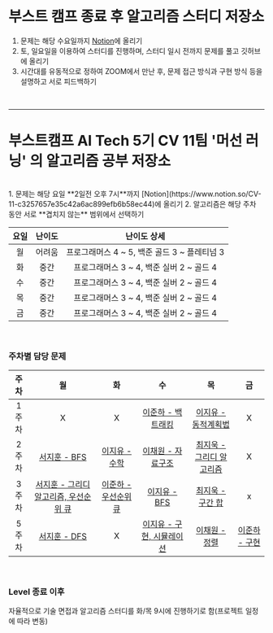 # 부스트 캠프 종료 후 알고리즘 스터디 저장소

1. 문제는 해당 수요일까지 [Notion](https://www.notion.so/CV-11-c3257657e35c42a6ac899efb6b58ec44)에 올리기
2. 토, 일요일을 이용하여 스터디를 진행하며, 스터디 일시 전까지 문제를 풀고 깃허브에 올리기
3. 시간대를 유동적으로 정하여 ZOOM에서 만난 후, 문제 접근 방식과 구현 방식 등을 설명하고 서로 피드백하기
<br/>

---

# 부스트캠프 AI Tech 5기 CV 11팀 '머선 러닝' 의 알고리즘 공부 저장소
<br/>
1. 문제는 해당 요일 **2일전 오후 7시**까지 [Notion](https://www.notion.so/CV-11-c3257657e35c42a6ac899efb6b58ec44)에 올리기
2. 알고리즘은 해당 주차 동안 서로 **겹치지 않는** 범위에서 선택하기

|요일|난이도|난이도 상세|
|:---:|:---:|:---:|
|월|어려움|프로그래머스 4 ~ 5, 백준 골드 3 ~ 플레티넘 3|
|화|중간|프로그래머스 3 ~ 4, 백준 실버 2 ~ 골드 4|
|수|중간|프로그래머스 3 ~ 4, 백준 실버 2 ~ 골드 4|
|목|중간|프로그래머스 3 ~ 4, 백준 실버 2 ~ 골드 4|
|금|중간|프로그래머스 3 ~ 4, 백준 실버 2 ~ 골드 4|

<br/>

### 주차별 담당 문제

|주차|월|화|수|목|금|
|:---:|:---:|:---:|:---:|:---:|:---:|
|1주차|X|X|[이준하 - 백트래킹](https://school.programmers.co.kr/learn/courses/30/lessons/60059)|[이지유 - 동적계획법](https://school.programmers.co.kr/learn/courses/30/lessons/12905?language=python3)|X|
|2주차|[서지훈 - BFS](https://www.acmicpc.net/problem/1600)|[이지유 - 수학](https://www.acmicpc.net/problem/1711)|[이채원 - 자료구조](https://www.acmicpc.net/problem/1302)|[최지욱 - 그리디 알고리즘](https://school.programmers.co.kr/learn/courses/30/lessons/42884)|X|
|3주차|[서지훈 - 그리디 알고리즘, 우선순위 큐](https://www.acmicpc.net/problem/1202)|[이준하 - 우선순위 큐](https://school.programmers.co.kr/learn/courses/30/lessons/12927)|[이지유 - BFS](https://www.acmicpc.net/problem/16234)|[최지욱 - 구간 합](https://www.acmicpc.net/problem/11660)|x|
|5주차|[서지훈 - DFS](https://www.acmicpc.net/problem/9466)|X|[이지유 - 구현, 시뮬레이션](https://www.acmicpc.net/problem/21610)|[이채원 - 정렬](https://school.programmers.co.kr/learn/courses/30/lessons/152995)|[이준하 - 구현](https://www.acmicpc.net/problem/20056)|

<br/>

### Level 종료 이후
자율적으로 기술 면접과 알고리즘 스터디를 화/목 9시에 진행하기로 함(프로젝트 일정에 따라 변동)
